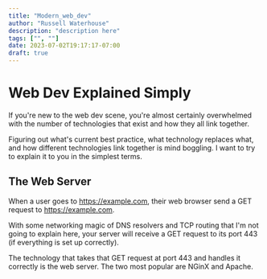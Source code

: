 ```yaml
---
title: "Modern_web_dev"
author: "Russell Waterhouse"
description: "description here"
tags: ["", ""]
date: 2023-07-02T19:17:17-07:00
draft: true
---
```


# Web Dev Explained Simply

If you're new to the web dev scene, you're almost certainly overwhelmed with the number of technologies that exist and how they all link together.

Figuring out what's current best practice, what technology replaces what, and how different technologies link together is mind boggling.
I want to try to explain it to you in the simplest terms.

## The Web Server
When a user goes to https://example.com, their web browser send a GET request to https://example.com.

With some networking magic of DNS resolvers and TCP routing that I'm not going to explain here, your 
server will receive a GET request to its port 443 (if everything is set up correctly). 

The technology that takes that GET request at port 443 and handles it correctly is 
the web server. The two most popular are NGinX and Apache. 

